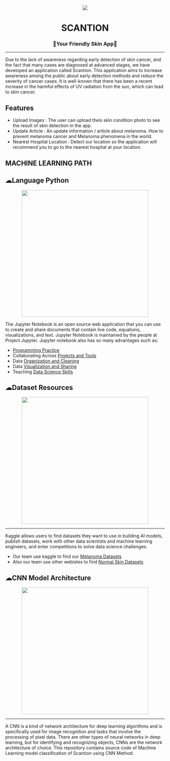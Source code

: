 <p align="center">
  <img src="https://avatars.githubusercontent.com/u/134390999?s=200&v=4 width="50%">
</p>

<h1 align="center"><strong>SCANTION</strong></h1>
<h3 align="center"><strong>🌟Your Friendly Skin App🌟</strong></h3>

<hr>
Due to the lack of awareness regarding early detection of skin cancer, and the fact that many cases are diagnosed at advanced stages, we have developed an application called Scantion. This application aims to increase awareness among the public about early detection methods and reduce the severity of cancer cases. It is well-known that there has been a recent increase in the harmful effects of UV radiation from the sun, which can lead to skin cancer.

## Features

- Upload Images : The user can upload theis skin condition photo to see the result of skin detection in the app.
  <br>
- Update Article : An update information / article about melanoma. How to prevent melanoma cancer and Melanoma phenomena in the world.
  <br>
- Nearest Hospital Location : Detect our location so the application will recommend you to go to the nearest hospital at your location.
  <br>

## MACHINE LEARNING PATH
## ☁Language Python
<p align="center"><a href="https://laravel.com" target="_blank"><img src="https://web.cs.wpi.edu/~imgd2905/d19/projects/proj2/logo.png" width="400"></a></p>
<p align="center">

The Jupyter Notebook is an open source web application that you can use to create and share documents that contain live code, equations, visualizations, and text. Jupyter Notebook is maintained by the people at Project Jupyter. Jupyter notebook also has so many advantages such as:
  
- [Programming Practice](https://www.nobledesktop.com/classes-near-me/blog/top-uses-for-jupyter-noteboook#:~:text=Jupyter%20Notebook%20allows%20users%20to,with%20others%20via%20the%20platform.)
- Collaborating Across [Projects and Tools](https://www.nobledesktop.com/classes-near-me/blog/top-uses-for-jupyter-noteboook#:~:text=Jupyter%20Notebook%20allows%20users%20to,with%20others%20via%20the%20platform.)
- Data [Organization and Cleaning](https://www.nobledesktop.com/classes-near-me/blog/top-uses-for-jupyter-noteboook#:~:text=Jupyter%20Notebook%20allows%20users%20to,with%20others%20via%20the%20platform.)
- Data [Visualization and Sharing](https://www.nobledesktop.com/classes-near-me/blog/top-uses-for-jupyter-noteboook#:~:text=Jupyter%20Notebook%20allows%20users%20to,with%20others%20via%20the%20platform.)
- Teaching [Data Science Skills](https://www.nobledesktop.com/classes-near-me/blog/top-uses-for-jupyter-noteboook#:~:text=Jupyter%20Notebook%20allows%20users%20to,with%20others%20via%20the%20platform.)


## ☁Dataset Resources

 <p align="center"><a href="https://laravel.com" target="_blank"><img src="https://global-uploads.webflow.com/5fc212183117036dc3c635d0/611f5ebe2709f0744c0f4413_Sourcing%20talent%20on%20Kaggle%20image.png" width="400"></a></p>
<p align="center">


<hr>  
Kaggle allows users to find datasets they want to use in building AI models, publish datasets, work with other data scientists and machine learning engineers, and enter competitions to solve data science challenges.

- Our team use kaggle to find our [Melanoma Datasets](https://www.kaggle.com/datasets/surajghuwalewala/ham1000-segmentation-and-classification)
- Also our team use other webistes to find [Normal Skin Datasets](https://id.depositphotos.com/stock-photos/human-skin-surface.html)

## ☁CNN Model Architecture

<p align="center"><a href="https://laravel.com" target="_blank"><img src="https://editor.analyticsvidhya.com/uploads/90650dnn2.jpeg" width="400"></a></p>
<p align="center">

<hr>
A CNN is a kind of network architecture for deep learning algorithms and is specifically used for image recognition and tasks that involve the processing of pixel data. There are other types of neural networks in deep learning, but for identifying and recognizing objects, CNNs are the network architecture of choice.
This repository contains source code of Machine Learning model classification of Scantion using CNN Method.


